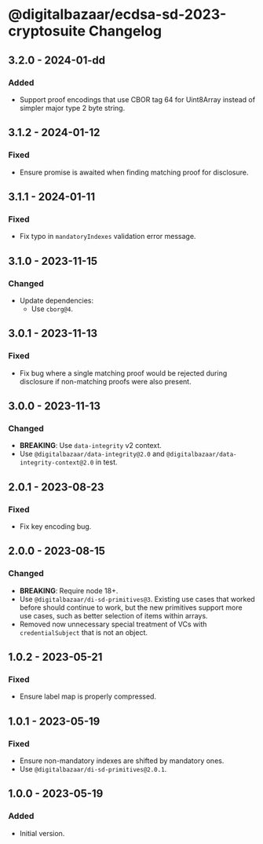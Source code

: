 # @digitalbazaar/ecdsa-sd-2023-cryptosuite Changelog

## 3.2.0 - 2024-01-dd

### Added
- Support proof encodings that use CBOR tag 64 for Uint8Array instead
  of simpler major type 2 byte string.

## 3.1.2 - 2024-01-12

### Fixed
- Ensure promise is awaited when finding matching proof for disclosure.

## 3.1.1 - 2024-01-11

### Fixed
- Fix typo in `mandatoryIndexes` validation error message.

## 3.1.0 - 2023-11-15

### Changed
- Update dependencies:
  - Use `cborg@4`.

## 3.0.1 - 2023-11-13

### Fixed
- Fix bug where a single matching proof would be rejected
  during disclosure if non-matching proofs were also
  present.

## 3.0.0 - 2023-11-13

### Changed
- **BREAKING**: Use `data-integrity` v2 context.
- Use `@digitalbazaar/data-integrity@2.0` and
  `@digitalbazaar/data-integrity-context@2.0` in test.

## 2.0.1 - 2023-08-23

### Fixed
- Fix key encoding bug.

## 2.0.0 - 2023-08-15

### Changed
- **BREAKING**: Require node 18+.
- Use `@digitalbazaar/di-sd-primitives@3`. Existing use cases that worked
  before should continue to work, but the new primitives support more
  use cases, such as better selection of items within arrays.
- Removed now unnecessary special treatment of VCs with `credentialSubject`
  that is not an object.

## 1.0.2 - 2023-05-21

### Fixed
- Ensure label map is properly compressed.

## 1.0.1 - 2023-05-19

### Fixed
- Ensure non-mandatory indexes are shifted by mandatory ones.
- Use `@digitalbazaar/di-sd-primitives@2.0.1`.

## 1.0.0 - 2023-05-19

### Added
- Initial version.
